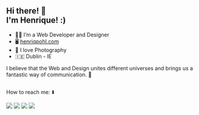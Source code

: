 <h2><b>Hi there! 👋<br>I'm Henrique! :)</b></h2>
  
- 👨‍💻 I’m a Web Developer and Designer
- 🖥️ <a href="https://henriqpohl.com" target="_blank">henriqpohl.com</a>
- 📸 I love Photography
- 🇮🇪 Dublin - IE

I believe that the Web and Design unites different universes and brings us a fantastic way of communication. 🚀
    
##
How to reach me: ⬇️
<div>
    <a href = "mailto:henriqpohl@gmail.com"><img src="https://img.shields.io/badge/-Gmail-%23333?style=for-the-badge&logo=gmail&logoColor=white" target="_blank"></a>
    <a href="https://www.linkedin.com/in/henriqpohl" target="_blank"><img src="https://img.shields.io/badge/-LinkedIn-%230077B5?style=for-the-badge&logo=linkedin&logoColor=white" target="_blank"></a>
    <a href="https://www.behance.net/henriqpohl" target="_blank"><img src="https://img.shields.io/badge/-Behance-blue?style=for-the-badge&logo=behance&logoColor=white" target="_blank"></a>
    <a href="https://instagram.com/henriqpohl" target="_blank"><img src="https://img.shields.io/badge/-Instagram-%23E4405F?style=for-the-badge&logo=instagram&logoColor=white" target="_blank"></a>
</div>

